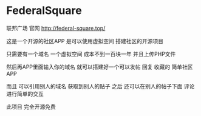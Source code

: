 # FederalSquare
 联邦广场 官网 http://federal-square.top/

这是一个开源的社区APP 是可以使用虚拟空间 搭建社区的开源项目

只需要有一个域名 一个虚拟空间 成本不到一百块一年 并且上传PHP文件 

然后再APP里面输入你的域名 就可以搭建好一个可以发帖 回复 收藏的 简单社区APP

而且 可以引用别人的域名 获取到别人的贴子 之后 还可以在别人的帖子下面 评论 进行简单的交互

此项目 完全开源免费 
